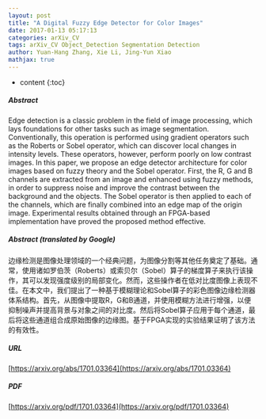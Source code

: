 ```yaml
---
layout: post
title: "A Digital Fuzzy Edge Detector for Color Images"
date: 2017-01-13 05:17:13
categories: arXiv_CV
tags: arXiv_CV Object_Detection Segmentation Detection
author: Yuan-Hang Zhang, Xie Li, Jing-Yun Xiao
mathjax: true
---
```


* content
{:toc}

##### Abstract
Edge detection is a classic problem in the field of image processing, which lays foundations for other tasks such as image segmentation. Conventionally, this operation is performed using gradient operators such as the Roberts or Sobel operator, which can discover local changes in intensity levels. These operators, however, perform poorly on low contrast images. In this paper, we propose an edge detector architecture for color images based on fuzzy theory and the Sobel operator. First, the R, G and B channels are extracted from an image and enhanced using fuzzy methods, in order to suppress noise and improve the contrast between the background and the objects. The Sobel operator is then applied to each of the channels, which are finally combined into an edge map of the origin image. Experimental results obtained through an FPGA-based implementation have proved the proposed method effective.

##### Abstract (translated by Google)
边缘检测是图像处理领域的一个经典问题，为图像分割等其他任务奠定了基础。通常，使用诸如罗伯茨（Roberts）或索贝尔（Sobel）算子的梯度算子来执行该操作，其可以发现强度级别的局部变化。然而，这些操作者在低对比度图像上表现不佳。在本文中，我们提出了一种基于模糊理论和Sobel算子的彩色图像边缘检测器体系结构。首先，从图像中提取R，G和B通道，并使用模糊方法进行增强，以便抑制噪声并提高背景与对象之间的对比度。然后将Sobel算子应用于每个通道，最后将这些通道组合成原始图像的边缘图。基于FPGA实现的实验结果证明了该方法的有效性。

##### URL
[https://arxiv.org/abs/1701.03364](https://arxiv.org/abs/1701.03364)

##### PDF
[https://arxiv.org/pdf/1701.03364](https://arxiv.org/pdf/1701.03364)

